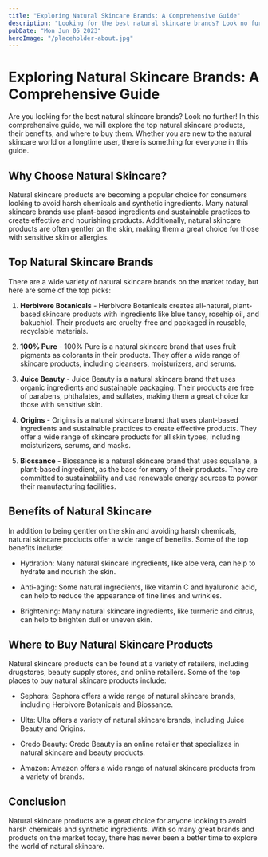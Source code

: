```yaml
---
title: "Exploring Natural Skincare Brands: A Comprehensive Guide"
description: "Looking for the best natural skincare brands? Look no further than this comprehensive guide! Learn about the top natural skincare products, their benefits, and where to buy them."
pubDate: "Mon Jun 05 2023"
heroImage: "/placeholder-about.jpg"
---
```


# Exploring Natural Skincare Brands: A Comprehensive Guide

Are you looking for the best natural skincare brands? Look no further! In this comprehensive guide, we will explore the top natural skincare products, their benefits, and where to buy them. Whether you are new to the natural skincare world or a longtime user, there is something for everyone in this guide.

## Why Choose Natural Skincare?

Natural skincare products are becoming a popular choice for consumers looking to avoid harsh chemicals and synthetic ingredients. Many natural skincare brands use plant-based ingredients and sustainable practices to create effective and nourishing products. Additionally, natural skincare products are often gentler on the skin, making them a great choice for those with sensitive skin or allergies.

## Top Natural Skincare Brands

There are a wide variety of natural skincare brands on the market today, but here are some of the top picks:

1. **Herbivore Botanicals** - Herbivore Botanicals creates all-natural, plant-based skincare products with ingredients like blue tansy, rosehip oil, and bakuchiol. Their products are cruelty-free and packaged in reusable, recyclable materials.

2. **100% Pure** - 100% Pure is a natural skincare brand that uses fruit pigments as colorants in their products. They offer a wide range of skincare products, including cleansers, moisturizers, and serums.

3. **Juice Beauty** - Juice Beauty is a natural skincare brand that uses organic ingredients and sustainable packaging. Their products are free of parabens, phthalates, and sulfates, making them a great choice for those with sensitive skin.

4. **Origins** - Origins is a natural skincare brand that uses plant-based ingredients and sustainable practices to create effective products. They offer a wide range of skincare products for all skin types, including moisturizers, serums, and masks.

5. **Biossance** - Biossance is a natural skincare brand that uses squalane, a plant-based ingredient, as the base for many of their products. They are committed to sustainability and use renewable energy sources to power their manufacturing facilities.

## Benefits of Natural Skincare

In addition to being gentler on the skin and avoiding harsh chemicals, natural skincare products offer a wide range of benefits. Some of the top benefits include:

- Hydration: Many natural skincare ingredients, like aloe vera, can help to hydrate and nourish the skin.

- Anti-aging: Some natural ingredients, like vitamin C and hyaluronic acid, can help to reduce the appearance of fine lines and wrinkles.

- Brightening: Many natural skincare ingredients, like turmeric and citrus, can help to brighten dull or uneven skin.

## Where to Buy Natural Skincare Products

Natural skincare products can be found at a variety of retailers, including drugstores, beauty supply stores, and online retailers. Some of the top places to buy natural skincare products include:

- Sephora: Sephora offers a wide range of natural skincare brands, including Herbivore Botanicals and Biossance.

- Ulta: Ulta offers a variety of natural skincare brands, including Juice Beauty and Origins.

- Credo Beauty: Credo Beauty is an online retailer that specializes in natural skincare and beauty products.

- Amazon: Amazon offers a wide range of natural skincare products from a variety of brands.

## Conclusion

Natural skincare products are a great choice for anyone looking to avoid harsh chemicals and synthetic ingredients. With so many great brands and products on the market today, there has never been a better time to explore the world of natural skincare.